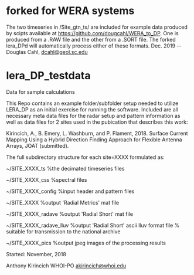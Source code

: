 # forked for WERA systems 
The two timeseries in /Site_gtn_ts/ are included for example data produced by scipts available at https://github.com/dougcahl/WERA_to_DP. One is produced from a .RAW file and the other from a .SORT file. The forked lera_DPd will automatically process either of these formats. 
Dec. 2019 -- Douglas Cahl, dcahl@geol.sc.edu


# lera_DP_testdata



Data for sample calculations

This Repo contains an example folder/subfolder setup needed to utilize LERA_DP as an initial exercise for running the software. Included are all necessary meta data files for the radar setup and pattern information as well as data files for 2 sites used in the pubication that describes this work:


Kirincich, A., B. Emery, L. Washburn, and P. Flament, 2018. Surface Current Mapping Using a Hybrid Direction Finding Approach for Flexible Antenna Arrays, JOAT (submitted).

The full subdirectory structure for each site=XXXX formulated as:

~/SITE_XXXX_ts           %the decimated timeseries files

~/SITE_XXXX_css          %spectral files

~/SITE_XXXX_config       %input header and pattern files 

~/SITE_XXXX              %output 'Radial Metrics' mat file 

~/SITE_XXXX_radave       %output 'Radial Short' mat file  

~/SITE_XXXX_radave_lluv  %output 'Radial Short' ascii lluv format file % suitable for transmission to the national archive

~/SITE_XXXX_pics         %output jpeg images of the processing results 

Started: November, 2018

Anthony Kirincich WHOI-PO akirincich@whoi.edu
